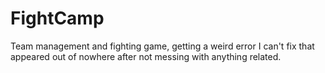 # FightCamp
Team management and fighting game, getting a weird error I can't fix that appeared out of nowhere after not messing with anything related.
